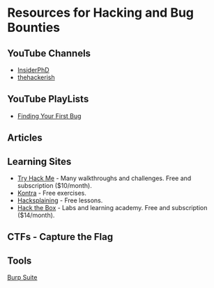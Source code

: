 # Resources for Hacking and Bug Bounties

## YouTube Channels

- [InsiderPhD](https://www.youtube.com/@InsiderPhD/videos)
- [thehackerish](https://www.youtube.com/@thehackerish/videos)

## YouTube PlayLists

- [Finding Your First Bug](https://www.youtube.com/playlist?list=PLbyncTkpno5FZQ3ZgpHj1BdQ7XHwfvO1w)

## Articles

## Learning Sites

- [Try Hack Me](https://tryhackme.com) - Many walkthroughs and challenges. Free and subscription ($10/month).
- [Kontra](https://application.security/) - Free exercises.
- [Hacksplaining](https://www.hacksplaining.com/) - Free lessons.
- [Hack the Box](https://app.hackthebox.com/home) - Labs and learning academy. Free and subscription ($14/month).

## CTFs - Capture the Flag

## Tools

[Burp Suite](https://portswigger.net/burp/communitydownload)
